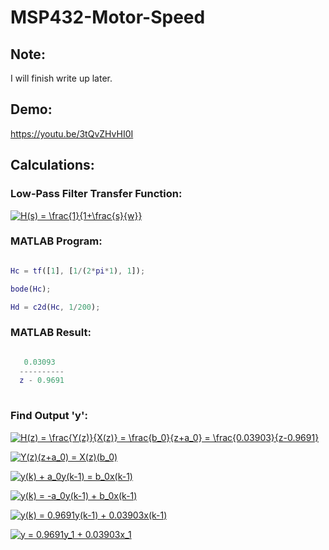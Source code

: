 # MSP432-Motor-Speed

## Note:

I will finish write up later.

## Demo:

https://youtu.be/3tQvZHvHI0I

## Calculations:

### Low-Pass Filter Transfer Function:

<a href="https://www.codecogs.com/eqnedit.php?latex=H(s)&space;=&space;\frac{1}{1&plus;\frac{s}{w}}" target="_blank"><img src="https://latex.codecogs.com/gif.latex?H(s)&space;=&space;\frac{1}{1&plus;\frac{s}{w}}" title="H(s) = \frac{1}{1+\frac{s}{w}}" /></a>

### MATLAB Program:

```MATLAB

Hc = tf([1], [1/(2*pi*1), 1]);

bode(Hc);

Hd = c2d(Hc, 1/200);

```

### MATLAB Result:

```MATLAB

   0.03093
  ----------
  z - 0.9691
  
```
  
### Find Output 'y':
  
<a href="https://www.codecogs.com/eqnedit.php?latex=H(z)&space;=&space;\frac{Y(z)}{X(z)}&space;=&space;\frac{b_0}{z&plus;a_0}&space;=&space;\frac{0.03903}{z-0.9691}" target="_blank"><img src="https://latex.codecogs.com/gif.latex?H(z)&space;=&space;\frac{Y(z)}{X(z)}&space;=&space;\frac{b_0}{z&plus;a_0}&space;=&space;\frac{0.03903}{z-0.9691}" title="H(z) = \frac{Y(z)}{X(z)} = \frac{b_0}{z+a_0} = \frac{0.03903}{z-0.9691}" /></a>

<a href="https://www.codecogs.com/eqnedit.php?latex=Y(z)(z&plus;a_0)&space;=&space;X(z)(b_0)" target="_blank"><img src="https://latex.codecogs.com/gif.latex?Y(z)(z&plus;a_0)&space;=&space;X(z)(b_0)" title="Y(z)(z+a_0) = X(z)(b_0)" /></a>

<a href="https://www.codecogs.com/eqnedit.php?latex=y(k)&space;&plus;&space;a_0y(k-1)&space;=&space;b_0x(k-1)" target="_blank"><img src="https://latex.codecogs.com/gif.latex?y(k)&space;&plus;&space;a_0y(k-1)&space;=&space;b_0x(k-1)" title="y(k) + a_0y(k-1) = b_0x(k-1)" /></a>

<a href="https://www.codecogs.com/eqnedit.php?latex=y(k)&space;=&space;-a_0y(k-1)&space;&plus;&space;b_0x(k-1)" target="_blank"><img src="https://latex.codecogs.com/gif.latex?y(k)&space;=&space;-a_0y(k-1)&space;&plus;&space;b_0x(k-1)" title="y(k) = -a_0y(k-1) + b_0x(k-1)" /></a>

<a href="https://www.codecogs.com/eqnedit.php?latex=y(k)&space;=&space;0.9691y(k-1)&space;&plus;&space;0.03903x(k-1)" target="_blank"><img src="https://latex.codecogs.com/gif.latex?y(k)&space;=&space;0.9691y(k-1)&space;&plus;&space;0.03903x(k-1)" title="y(k) = 0.9691y(k-1) + 0.03903x(k-1)" /></a>

<a href="https://www.codecogs.com/eqnedit.php?latex=y&space;=&space;0.9691y_1&space;&plus;&space;0.03903x_1" target="_blank"><img src="https://latex.codecogs.com/gif.latex?y&space;=&space;0.9691y_1&space;&plus;&space;0.03903x_1" title="y = 0.9691y_1 + 0.03903x_1" /></a>
